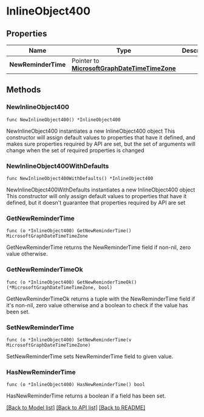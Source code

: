 # InlineObject400

## Properties

Name | Type | Description | Notes
------------ | ------------- | ------------- | -------------
**NewReminderTime** | Pointer to [**MicrosoftGraphDateTimeTimeZone**](MicrosoftGraphDateTimeTimeZone.md) |  | [optional] 

## Methods

### NewInlineObject400

`func NewInlineObject400() *InlineObject400`

NewInlineObject400 instantiates a new InlineObject400 object
This constructor will assign default values to properties that have it defined,
and makes sure properties required by API are set, but the set of arguments
will change when the set of required properties is changed

### NewInlineObject400WithDefaults

`func NewInlineObject400WithDefaults() *InlineObject400`

NewInlineObject400WithDefaults instantiates a new InlineObject400 object
This constructor will only assign default values to properties that have it defined,
but it doesn't guarantee that properties required by API are set

### GetNewReminderTime

`func (o *InlineObject400) GetNewReminderTime() MicrosoftGraphDateTimeTimeZone`

GetNewReminderTime returns the NewReminderTime field if non-nil, zero value otherwise.

### GetNewReminderTimeOk

`func (o *InlineObject400) GetNewReminderTimeOk() (*MicrosoftGraphDateTimeTimeZone, bool)`

GetNewReminderTimeOk returns a tuple with the NewReminderTime field if it's non-nil, zero value otherwise
and a boolean to check if the value has been set.

### SetNewReminderTime

`func (o *InlineObject400) SetNewReminderTime(v MicrosoftGraphDateTimeTimeZone)`

SetNewReminderTime sets NewReminderTime field to given value.

### HasNewReminderTime

`func (o *InlineObject400) HasNewReminderTime() bool`

HasNewReminderTime returns a boolean if a field has been set.


[[Back to Model list]](../README.md#documentation-for-models) [[Back to API list]](../README.md#documentation-for-api-endpoints) [[Back to README]](../README.md)


